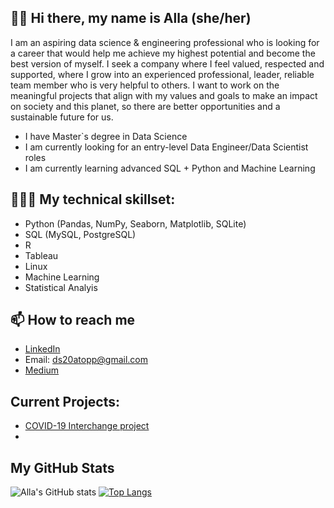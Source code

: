 ## 👋🏼 Hi there, my name is Alla (she/her) 

I am an aspiring data science & engineering professional who is looking for a career that would help me achieve my highest potential and become
the best version of myself. I seek a company where I feel valued, respected and supported, where I grow into an experienced professional, leader,
reliable team member who is very helpful to others. I want to work on the meaningful projects that align with my values and goals to make an
impact on society and this planet, so there are better opportunities and a sustainable future for us.

* I have Master`s degree in Data Science
* I am currently looking for an entry-level Data Engineer/Data Scientist roles
* I am currently learning advanced SQL + Python and Machine Learning  


## 👩🏼‍💻 My technical skillset: 
* Python (Pandas, NumPy, Seaborn, Matplotlib, SQLite)
* SQL (MySQL, PostgreSQL)
* R
* Tableau
* Linux
* Machine Learning 
* Statistical Analyis

## 📫 How to reach me
- [LinkedIn](https://www.linkedin.com/in/alla-topp-88260161/)
- Email: ds20atopp@gmail.com
- [Medium](https://allatopp.medium.com/the-covid-19-master-dataset-youve-been-waiting-for-e27e149ad9dd)

## Current Projects:
* [COVID-19 Interchange project](https://github.com/AATopp/AllaT_Portfolio_Data_Scientist/tree/main/Data%20Engineering/COVID19_Data_Interconnection_Project)
* 

## My GitHub Stats
![Alla's GitHub stats](https://github-readme-stats.vercel.app/api?username=AATopp&show_icons=true&theme=radical)
[![Top Langs](https://github-readme-stats.vercel.app/api/top-langs/?username=AATopp&langs_count=8&show_icons=true&theme=radical)](https://github.com/AATopp/github-readme-stats)
